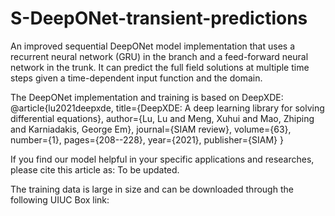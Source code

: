 # S-DeepONet-transient-predictions
An improved sequential DeepONet model implementation that uses a recurrent neural network (GRU) in the branch and a feed-forward neural network in the trunk. It can predict the full field solutions at multiple time steps given a time-dependent input function and the domain.

The DeepONet implementation and training is based on DeepXDE:
@article{lu2021deepxde,
  title={DeepXDE: A deep learning library for solving differential equations},
  author={Lu, Lu and Meng, Xuhui and Mao, Zhiping and Karniadakis, George Em},
  journal={SIAM review},
  volume={63},
  number={1},
  pages={208--228},
  year={2021},
  publisher={SIAM}
}

If you find our model helpful in your specific applications and researches, please cite this article as: 
To be updated.


The training data is large in size and can be downloaded through the following UIUC Box link:
